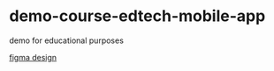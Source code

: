 # demo-course-edtech-mobile-app

demo for educational purposes 

[figma design](https://www.figma.com/community/file/928695975857619865)
